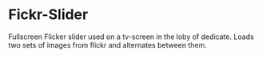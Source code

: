 # Fickr-Slider
Fullscreen Flicker slider used on a tv-screen in the loby of dedicate.
Loads two sets of images from flickr and alternates between them.
